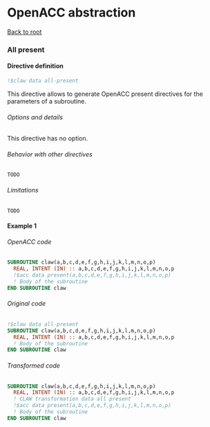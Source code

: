 # OpenACC abstraction
[Back to root](../README.md)
### All present
#### Directive definition
```fortran
!$claw data all-present
```

This directive allows to generate OpenACC present directives for the parameters
of a subroutine.


###### Options and details
This directive has no option.

###### Behavior with other directives
<!--- TODO --->
```
TODO
```

###### Limitations
<!--- TODO --->
```
TODO
```

#### Example 1
###### OpenACC code
```fortran
SUBROUTINE claw(a,b,c,d,e,f,g,h,i,j,k,l,m,n,o,p)
  REAL, INTENT (IN) :: a,b,c,d,e,f,g,h,i,j,k,l,m,n,o,p
  !$acc data present(a,b,c,d,e,f,g,h,i,j,k,l,m,n,o,p)
  ! Body of the subroutine
END SUBROUTINE claw
```

###### Original code
```fortran
!$claw data all-present
SUBROUTINE claw(a,b,c,d,e,f,g,h,i,j,k,l,m,n,o,p)
  REAL, INTENT (IN) :: a,b,c,d,e,f,g,h,i,j,k,l,m,n,o,p
  ! Body of the subroutine
END SUBROUTINE claw
```

###### Transformed code
```fortran
SUBROUTINE claw(a,b,c,d,e,f,g,h,i,j,k,l,m,n,o,p)
  REAL, INTENT (IN) :: a,b,c,d,e,f,g,h,i,j,k,l,m,n,o,p
  ! CLAW transformation data all present
  !$acc data present(a,b,c,d,e,f,g,h,i,j,k,l,m,n,o,p)
  ! Body of the subroutine
END SUBROUTINE claw
```
